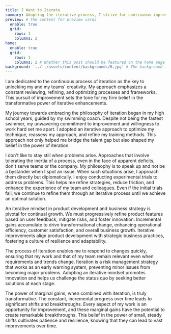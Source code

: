 ```yaml
---
title: I Want to Iterate
summary: Adopting the iterative process, I strive for continuous improvement, unlocking my team's creativity, and fostering innovative solutions. Rooted in experiences from high school swimming, where I learned to bridge talent gaps through an iterative approach, I apply this ethos in my professional journey. Upon envisioning problems, I act promptly, running experiments, refining strategies, and facing challenges until optimal solutions are reached. This approach enhances product development and business strategy. I believe swift adaptability and risk management are enabled through iterations. Finally, consistent, incremental progress over time drives transformational shifts, highlighting the transformative power of marginal gains.
preview: # The content for preview cards
  enable: true
  grid:
    rows: 1
    columns: 2
home:
  enable: true
  grid:
    rows: 1
    columns: 2 # Whether this post should be featured on the home page
background: '../../assets/content/backgrounds/6.jpg' # The background image used for preview cards
---
```


I am dedicated to the continuous process of iteration as the key to unlocking my and my teams' creativity. My approach emphasizes a constant reviewing, refining, and optimizing processes and frameworks. This pursuit of improvement sets the tone for my firm belief in the transformative power of iterative enhancements.

My journey towards embracing the philosophy of iteration began in my high school years, guided by my swimming coach. Despite not being the fastest swimmer, my unwavering commitment to improvement and willingness to work hard set me apart. I adopted an iterative approach to optimize my technique, reassess my approach, and refine my training methods. This approach not only helped me bridge the talent gap but also shaped my belief in the power of iteration.

I don't like to stay still when problems arise. Approaches that involve tolerating the inertia of a process, even in the face of apparent deficits, don't serve teams or the company. My philosophy is to speak up and not be a bystander when I spot an issue. When such situations arise, I approach them directly but diplomatically. I enjoy conducting experimental trials to address problems. This helps me refine strategies, reduce friction, and enhance the experience of my team and colleagues. Even if the initial trials fail, we continue to refine them through an iterative process until we achieve an optimal solution.

An iterative mindset in product development and business strategy is pivotal for continual growth. We must progressively refine product features based on user feedback, mitigate risks, and foster innovation. Incremental gains accumulate to drive transformational change, enhancing operational efficiency, customer satisfaction, and overall business growth. Iterative improvements align product development with strategic business practices, fostering a culture of resilience and adaptability.

The process of iteration enables me to respond to changes quickly, ensuring that my work and that of my team remain relevant even when requirements and trends change. Iteration is a risk management strategy that works as an early warning system, preventing minor issues from becoming major problems. Adopting an iterative mindset promotes innovation and helps us challenge the status quo by seeking better solutions at each stage.

The power of marginal gains, when combined with iteration, is truly transformative. The constant, incremental progress over time leads to significant shifts and breakthroughs. Every aspect of my work is an opportunity for improvement, and these marginal gains have the potential to create remarkable breakthroughs. This belief in the power of small, steady shifts cultivates patience and resilience, knowing that they can lead to vast improvements over time.
